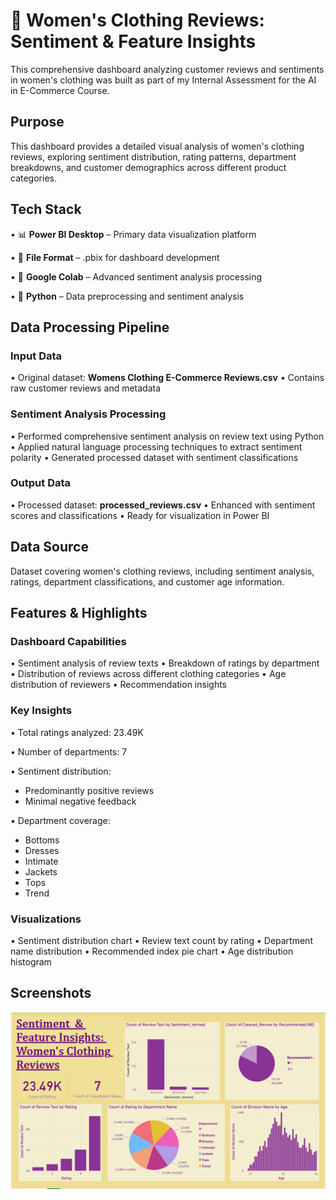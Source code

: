 # 👗 Women's Clothing Reviews: Sentiment & Feature Insights

This comprehensive dashboard analyzing customer reviews and sentiments in women's clothing was built as part of my Internal Assessment for the AI in E-Commerce Course.

## Purpose

This dashboard provides a detailed visual analysis of women's clothing reviews, exploring sentiment distribution, rating patterns, department breakdowns, and customer demographics across different product categories.

## Tech Stack

• 📊 **Power BI Desktop** – Primary data visualization platform

• 📁 **File Format** – .pbix for dashboard development 

• 🧠 **Google Colab** – Advanced sentiment analysis processing

• 🐍 **Python** – Data preprocessing and sentiment analysis

## Data Processing Pipeline

### Input Data
• Original dataset: **Womens Clothing E-Commerce Reviews.csv**
• Contains raw customer reviews and metadata

### Sentiment Analysis Processing
• Performed comprehensive sentiment analysis on review text using Python
• Applied natural language processing techniques to extract sentiment polarity
• Generated processed dataset with sentiment classifications

### Output Data
• Processed dataset: **processed_reviews.csv**
• Enhanced with sentiment scores and classifications
• Ready for visualization in Power BI

## Data Source

Dataset covering women's clothing reviews, including sentiment analysis, ratings, department classifications, and customer age information.

## Features & Highlights

### Dashboard Capabilities
• Sentiment analysis of review texts
• Breakdown of ratings by department
• Distribution of reviews across different clothing categories
• Age distribution of reviewers
• Recommendation insights

### Key Insights
• Total ratings analyzed: 23.49K

• Number of departments: 7

• Sentiment distribution:
  - Predominantly positive reviews
  - Minimal negative feedback
    
• Department coverage:
  - Bottoms
  - Dresses
  - Intimate
  - Jackets
  - Tops
  - Trend

### Visualizations
• Sentiment distribution chart
• Review text count by rating
• Department name distribution
• Recommended index pie chart
• Age distribution histogram

## Screenshots

![Women's Clothing Reviews Dashboard](SENTIMENT-ANALYSIS-DASHBOARD.png)

